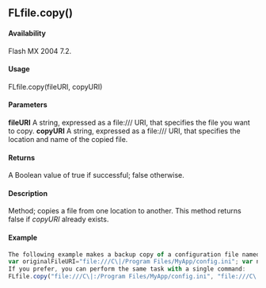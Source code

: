 ## FLfile.copy()

#### Availability

Flash MX 2004 7.2.

#### Usage

FLfile.copy(fileURI, copyURI)

#### Parameters

**fileURI** A string, expressed as a file:/// URI, that specifies the file you want to copy.
**copyURI** A string, expressed as a file:/// URI, that specifies the location and name of the copied file.

#### Returns

A Boolean value of true if successful; false otherwise.

#### Description

Method; copies a file from one location to another. This method returns false if *copyURI* already exists.

#### Example

```javascript
The following example makes a backup copy of a configuration file named config.ini and places it inside the same folder in which it is located, with a new name:
var originalFileURI="file:///C\|/Program Files/MyApp/config.ini"; var newFileURI="file:///C\|/Program Files/MyApp/config\_backup.ini"; FLfile.copy(originalFileURI, newFileURI);
If you prefer, you can perform the same task with a single command:
FLfile.copy("file:///C\|:/Program Files/MyApp/config.ini", "file:///C\|/Program Files/MyApp/config\_backup.ini");

```